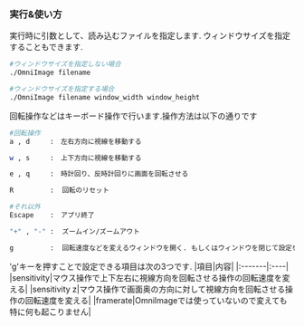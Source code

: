 ### 実行&使い方
実行時に引数として、読み込むファイルを指定します.
ウィンドウサイズを指定することもできます.
```bash
#ウィンドウサイズを指定しない場合
./OmniImage filename

#ウィンドウサイズを指定する場合
./OmniImage filename window_width window_height
```
回転操作などはキーボード操作で行います.操作方法は以下の通りです

```bash
#回転操作
a , d     :　左右方向に視線を移動する

w , s     :　上下方向に視線を移動する

e , q     :　時計回り、反時計回りに画面を回転させる

R         :  回転のリセット

#それ以外
Escape    :　アプリ終了

"+" , "-" :  ズームイン/ズームアウト

g         :  回転速度などを変えるウィンドウを開く. もしくはウィンドウを閉じて設定を反映する.
```
'g'キーを押すことで設定できる項目は次の3つです. 
|項目|内容|
|:-------|:----|
|sensitivity|マウス操作で上下左右に視線方向を回転させる操作の回転速度を変える|
|sensitivity z|マウス操作で画面奥の方向に対して視線方向を回転させる操作の回転速度を変える|
|framerate|OmniImageでは使っていないので変えても特に何も起こりません|

